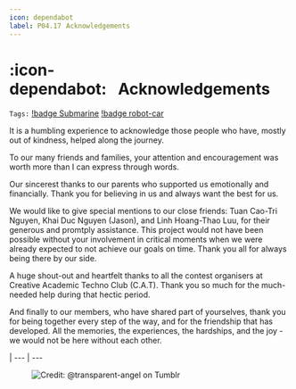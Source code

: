 ```yaml
---
icon: dependabot
label: P04.17⠀Acknowledgements
---
```

# :icon-dependabot:⠀Acknowledgements
`Tags:` [!badge Submarine](/projects/P04-submarine.md) [!badge robot-car]()

It is a humbling experience to acknowledge those people who have, mostly out of kindness, helped along the journey.

To our many friends and families, your attention and encouragement was worth more than I can express through words.

Our sincerest thanks to our parents who supported us emotionally and financially. Thank you for believing in us and always want the best for us. 

We would like to give special mentions to our close friends: Tuan Cao-Tri Nguyen, Khai Duc Nguyen (Jason), and Linh Hoang-Thao Luu, for their generous and promtply assistance. This project would not have been possible without your involvement in critical moments when we were already expected to not achieve our goals on time. Thank you all for always being there by our side. 

A huge shout-out and heartfelt thanks to all the contest organisers at Creative Academic Techno Club (C.A.T). Thank you so much for the much-needed help during that hectic period. 

And finally to our members, who have shared part of yourselves, thank you for being together every step of the way, and for the friendship that has developed. All the memories, the experiences, the hardships, and the joy - we would not be here without each other.

|
--- | ---

<figure>
    <img src="https://64.media.tumblr.com/d103eb823dce2842c673f409f036857b/tumblr_mzx9wrdwFa1snc5kxo1_1280.gifv" alt="Credit: @transparent-angel on Tumblr">
</figure>
